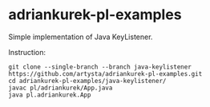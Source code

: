 # adriankurek-pl-examples

Simple implementation of Java KeyListener.

Instruction:

```
git clone --single-branch --branch java-keylistener https://github.com/artysta/adriankurek-pl-examples.git
cd adriankurek-pl-examples/java-keylistener/
javac pl/adriankurek/App.java
java pl.adriankurek.App
```
